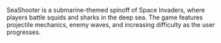 SeaShooter is a submarine-themed spinoff of Space Invaders, where players battle squids and sharks in the deep sea. The game features projectile mechanics, enemy waves, and increasing difficulty as the user progresses.
